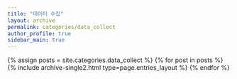 ```yaml
---
title: "데이터 수집"
layout: archive
permalink: categories/data_collect
author_profile: true
sidebar_main: true
---
```



{% assign posts = site.categories.data_collect %}
{% for post in posts %} {% include archive-single2.html type=page.entries_layout %} {% endfor %}

<!-- https://ansohxxn.github.io/blog/category/ -->
